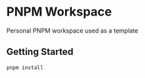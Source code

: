 # PNPM Workspace

Personal PNPM workspace used as a template

## Getting Started

```shell
pnpm install
```
